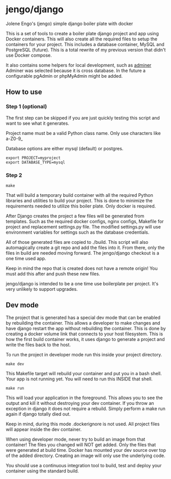 # jengo/django
Jolene Engo's (jengo) simple django boiler plate with docker

This is a set of tools to create a boiler plate django project and app using Docker containers.  This will also create all the required files to setup the containers for your project.  This includes a database container, MySQL and PostgreSQL (future).  This is a total rewrite of my previous version that didn't use Docker compose.

It also contains some helpers for local development, such as [adminer](https://www.adminer.org/)  Adminer was selected because it is cross database.  In the future a configurable pgAdmin or phpMyAdmin might be added.


## How to use

### Step 1 (optional)
The first step can be skipped if you are just quickly testing this script and want to see what it generates.

Project name must be a valid Python class name.  Only use characters like a-Z0-9_

Database options are either mysql (default) or postgres.

```
export PROJECT=myproject
export DATABASE_TYPE=mysql
```


### Step 2

```
make
```

That will build a temporary build container with all the required Python libraries and utilities to build your project.  This is done to minimize the requirements needed to utilize this boiler plate.  Only docker is required.

After Django creates the project a few files will be generated from templates.  Such as the required docker configs, nginx configs, Makefile for project and replacement settings.py file.  The modified settings.py will use environment variables for settings such as the database credentials.

All of those generated files are copied to ./build.  This script will also automagically create a git repo and add the files into it.  From there, only the files in build are needed moving forward.  The jengo/django checkout is a one time used app.

Keep in mind the repo that is created does not have a remote origin!  You must add this after and push these new files.

jengo/django is intended to be a one time use boilerplate per project.  It's very unlikely to support upgrades.

## Dev mode

The project that is generated has a special dev mode that can be enabled by rebuilding the container.  This allows a developer to make changes and have django restart the app without rebuilding the container.  This is done by creating a docker volume link that connects to your host filesystem.  This is how the first build container works, it uses django to generate a project and write the files back to the host.

To run the project in developer mode run this inside your project directory.

```
make dev
```

 This Makefile target will rebuild your container and put you in a bash shell.  Your app is not running yet.  You will need to run this INSIDE that shell.

 ```
 make run
 ```

This will load your application in the foreground.  This allows you to see the output and kill it without destroying your dev container.  If you throw an exception in django it does not require a rebuild.  Simply perform a make run again if django totally died out.

Keep in mind, during this mode .dockerignore is not used.  All project files will appear inside the dev container.

When using developer mode, never try to build an image from that container!  The files you changed will NOT get added.  Only the files that were generated at build time.  Docker has mounted your dev source over top of the added directory.  Creating an image will only use the underlying code.

You should use a continuous integration tool to build, test and deploy your container using the standard build.
